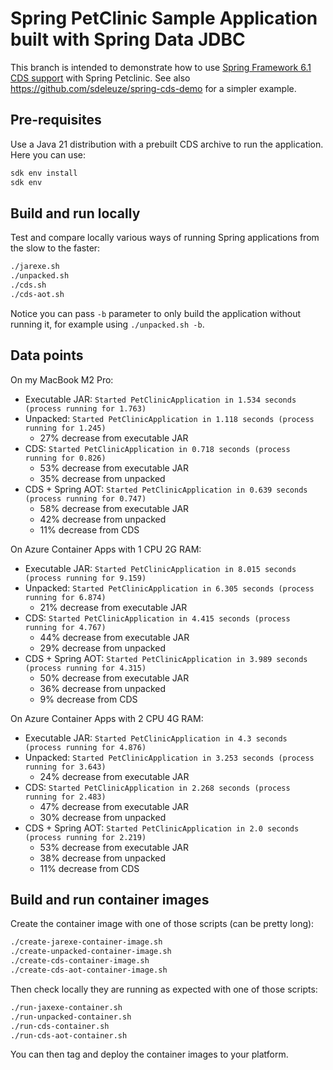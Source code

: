 # Spring PetClinic Sample Application built with Spring Data JDBC

This branch is intended to demonstrate how to use [Spring Framework 6.1 CDS support](https://docs.spring.io/spring-framework/reference/6.1-SNAPSHOT/integration/class-data-sharing.html) with Spring Petclinic.
See also https://github.com/sdeleuze/spring-cds-demo for a simpler example.

## Pre-requisites

Use a Java 21 distribution with a prebuilt CDS archive to run the application. Here you can use:
```bash
sdk env install
sdk env
```

## Build and run locally

Test and compare locally various ways of running Spring applications from the slow to the faster:
```bash
./jarexe.sh
./unpacked.sh
./cds.sh
./cds-aot.sh
```

Notice you can pass `-b` parameter to only build the application without running it, for example using `./unpacked.sh -b`.

## Data points

On my MacBook M2 Pro:
- Executable JAR: `Started PetClinicApplication in 1.534 seconds (process running for 1.763)`
- Unpacked: `Started PetClinicApplication in 1.118 seconds (process running for 1.245)`
  - 27% decrease from executable JAR
- CDS: `Started PetClinicApplication in 0.718 seconds (process running for 0.826)`
  - 53% decrease from executable JAR
  - 35% decrease from unpacked
- CDS + Spring AOT: `Started PetClinicApplication in 0.639 seconds (process running for 0.747)`
  - 58% decrease from executable JAR
  - 42% decrease from unpacked
  - 11% decrease from CDS

On Azure Container Apps with 1 CPU 2G RAM:
- Executable JAR: `Started PetClinicApplication in 8.015 seconds (process running for 9.159)`
- Unpacked: `Started PetClinicApplication in 6.305 seconds (process running for 6.874)`
  - 21% decrease from executable JAR
- CDS: `Started PetClinicApplication in 4.415 seconds (process running for 4.767)`
  - 44% decrease from executable JAR
  - 29% decrease from unpacked
- CDS + Spring AOT: `Started PetClinicApplication in 3.989 seconds (process running for 4.315)`
  - 50% decrease from executable JAR
  - 36% decrease from unpacked
  - 9% decrease from CDS

On Azure Container Apps with 2 CPU 4G RAM:
- Executable JAR: `Started PetClinicApplication in 4.3 seconds (process running for 4.876)`
- Unpacked: `Started PetClinicApplication in 3.253 seconds (process running for 3.643)`
  - 24% decrease from executable JAR
- CDS: `Started PetClinicApplication in 2.268 seconds (process running for 2.483)`
  - 47% decrease from executable JAR
  - 30% decrease from unpacked
- CDS + Spring AOT: `Started PetClinicApplication in 2.0 seconds (process running for 2.219)`
  - 53% decrease from executable JAR
  - 38% decrease from unpacked
  - 11% decrease from CDS

## Build and run container images

Create the container image with one of those scripts (can be pretty long):
```bash
./create-jarexe-container-image.sh
./create-unpacked-container-image.sh
./create-cds-container-image.sh
./create-cds-aot-container-image.sh
```

Then check locally they are running as expected with one of those scripts:
```bash
./run-jaxexe-container.sh
./run-unpacked-container.sh
./run-cds-container.sh
./run-cds-aot-container.sh
```

You can then tag and deploy the container images to your platform.